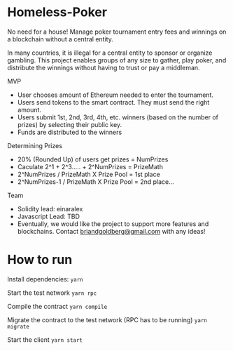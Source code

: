 # Homeless-Poker
No need for a house!  Manage poker tournament entry fees and winnings on a blockchain without a central entity.

In many countries, it is illegal for a central entity to sponsor or organize gambling.  This project enables groups of any size to gather, play poker, and distribute the winnings without having to trust or pay a middleman.  

MVP
- User chooses amount of Ethereum needed to enter the tournament.
- Users send tokens to the smart contract.  They must send the right amount.
- Users submit 1st, 2nd, 3rd, 4th, etc. winners (based on the number of prizes) by selecting their public key.
- Funds are distributed to the winners

Determining Prizes
- 20% (Rounded Up) of users get prizes  = NumPrizes
- Caculate 2^1 + 2^3..... + 2^NumPrizes = PrizeMath
- 2^NumPrizes  /  PrizeMath X Prize Pool = 1st place
- 2^NumPrizes-1  /  PrizeMath X Prize Pool = 2nd place...

Team
- Solidity lead: einaralex
- Javascript Lead: TBD
- Eventually, we would like the project to support more features and blockchains.  Contact briandgoldberg@gmail.com with any ideas!

# How to run

Install dependencies:
`yarn`

Start the test network
`yarn rpc`

Compile the contract
`yarn compile`

Migrate the contract to the test network (RPC has to be running)
`yarn migrate`

Start the client
`yarn start`
